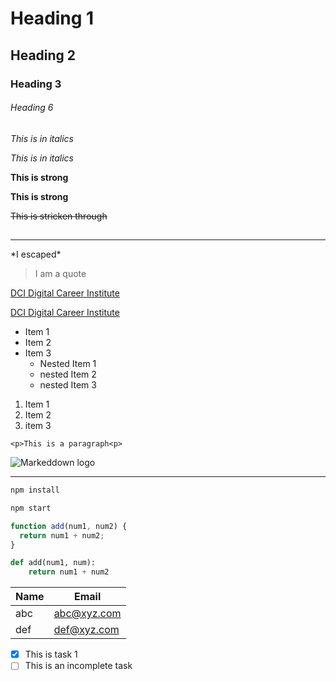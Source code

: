 <!-- Heading -->

# Heading 1

## Heading 2

### Heading 3

###### Heading 6

<!-- Italics -->

_This is in italics_

_This is in italics_

<!-- Strong -->

**This is strong**

**This is strong**

<!-- Strike through -->

~~This is stricken through~~

## <!-- Horizontal rule -->

---

<!-- Escaping -->

\*I escaped\*

<!-- Blockquote -->

> I am a quote

<!-- Links -->

[DCI Digital Career Institute](https://digitalcareerinstitute.org/)

[DCI Digital Career Institute](https://digitalcareerinstitute.org/ "Your Digital Career Starts Here")

<!-- UL -->

- Item 1
- Item 2
- Item 3
  - Nested Item 1
  - nested Item 2
  - nested Item 3

<!-- OL -->

1. Item 1
2. Item 2
3. item 3

<!-- Inline code block -->

`<p>This is a paragraph<p>`

<!-- Images -->

![Markeddown logo](https://markdown-here.com/img/icon256.png)

---

<!-- Github Flavours -->
<!-- Code blocks -->

```bash
npm install

npm start
```

```javascript
function add(num1, num2) {
  return num1 + num2;
}
```

```python
def add(num1, num):
    return num1 + num2
```

<!-- Tables -->

| Name | Email       |
| ---- | ----------- |
| abc  | abc@xyz.com |
| def  | def@xyz.com |

<!-- Task list -->

- [x] This is task 1
- [ ] This is an incomplete task

